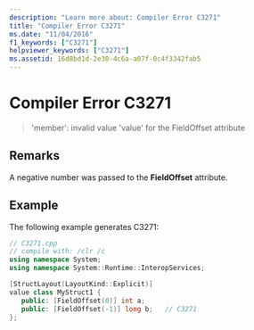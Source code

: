 ```yaml
---
description: "Learn more about: Compiler Error C3271"
title: "Compiler Error C3271"
ms.date: "11/04/2016"
f1_keywords: ["C3271"]
helpviewer_keywords: ["C3271"]
ms.assetid: 16d8bd1d-2e30-4c6a-a07f-0c4f3342fab5
---
```

# Compiler Error C3271

> 'member': invalid value 'value' for the FieldOffset attribute

## Remarks

A negative number was passed to the **FieldOffset** attribute.

## Example

The following example generates C3271:

```cpp
// C3271.cpp
// compile with: /clr /c
using namespace System;
using namespace System::Runtime::InteropServices;

[StructLayout(LayoutKind::Explicit)]
value class MyStruct1 {
   public: [FieldOffset(0)] int a;
   public: [FieldOffset(-1)] long b;   // C3271
};
```
